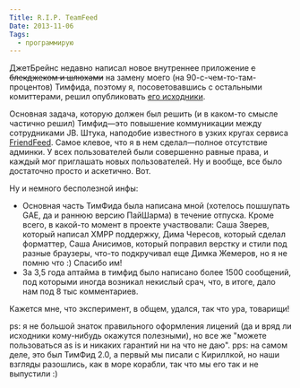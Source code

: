 ```yaml
---
Title: R.I.P. TeamFeed
Date: 2013-11-06
Tags:
  - программирую
---
```


ДжетБрейнс недавно написал новое внутреннее приложение ~~с блекджеком и шлюхами~~ на замену моего (на 90-с-чем-то-там-процентов) Тимфида, поэтому я, посоветовавшись с остальными комиттерами, решил опубликовать [его исходники][1].

Основная задача, которую должен был решить (и в каком-то смысле частично решил) Тимфид—это повышение коммуникации между сотрудниками JB. Штука, наподобие известного в узких кругах сервиса [FriendFeed][2]. Самое клевое, что я в нем сделал—полное отсутствие админки. У всех пользователей были совершенно равные права, и каждый мог приглашать новых пользователей. Ну и вообще, все было достаточно просто и аскетично. Вот.

Ну и немного бесполезной инфы:
* Основная часть ТимФида была написана мной (хотелось пошшупать GAE, да и раннюю версию ПайШарма) в течение отпуска. Кроме всего, в какой-то момент в проекте участвовали: Саша Зверев, который написал XMPP поддержку, Дима Чересов, который сделал форматтер, Саша Анисимов, который поправил верстку и стили под разные браузеры, что-то подкручивал еще Димка Жемеров, но я не помню что :) Спасибо им!
* За 3,5 года аптайма в тимфид было написано более 1500 сообщений, под которыми иногда возникал некислый срач, что, в итоге, дало нам под 8 тыс комментариев.

Кажется мне, что эксперимент, в общем, удался, так что ура, товарищи!

ps: я не большой знаток правильного оформления лицений (да и вряд ли исходники кому-нибудь окажутся полезными), но все же "можете пользоваться as is и никаких гарантий ни на что не даю".
pps: на самом деле, это был ТимФид 2.0, а первый мы писали с Кириллкой, но наши взгляды разошлись, как в море корабли, так что мы его так и не выпустили :)

[1]: http://hg.alexeypegov.com/jetbrains-feed
[2]: http://friendfeed.com